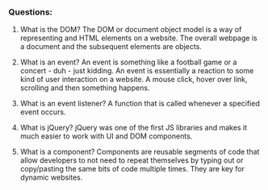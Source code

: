 ### Questions:
1. What is the DOM? 
The DOM or document object model is a way of representing and HTML elements on a website.
The overall webpage is a document and the subsequent elements are objects.

2. What is an event?
An event is something like a football game or a concert - duh - just kidding.
An event is essentially a reaction to some kind of user interaction on a website.
A mouse click, hover over link, scrolling and then something happens.

3. What is an event listener?
A function that is called whenever a specified event occurs.

4. What is jQuery?
jQuery was one of the first JS libraries and makes it much easier to work with UI and DOM components.

5. What is a component? 
Components are reusable segments of code that allow developers to not need to repeat themselves by typing
out or copy/pasting the same bits of code multiple times. They are key for dynamic websites.